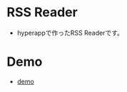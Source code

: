 # RSS Reader
* hyperappで作ったRSS Readerです。

# Demo
* [demo](https://naoki-tomita.github.io/hyper-reader/dist/)
